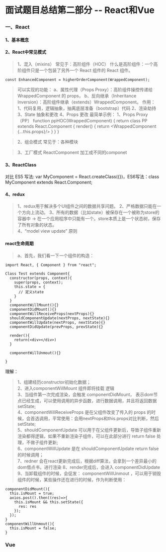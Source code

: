 # 面试题目总结第二部分 -- React和Vue

### 一、React

#### 1、基本概念
#### 2、React中常见模式

> 1、混入（mixins） 常见于：高阶组件（HOC）
> 什么是高阶组件：一个高阶组件只是一个包装了另外一个 React 组件的 React 组件。

```
const EnhancedComponent = higherOrderComponent(WrappedComponent);
```
> 可以实现的功能：
> a、属性代理（Props Proxy）：高阶组件操控传递给 WrappedComponent 的 props，
> b、反向继承（Inheritance Inversion）：高阶组件继承（extends）WrappedComponent。
> 作用：
1、代码复用，逻辑抽象，抽离底层准备（bootstrap）代码
2、渲染劫持
3、State 抽象和更改
4、Props 更改
最简单示例：
1、Props Proxy （PP）
function ppHOC(WrappedComponent) {
  return class PP extends React.Component {
    render() {
      return <WrappedComponent {...this.props}/>
    }
  }
}

> 2、组合模式 常见于：各种模块

> 3、工厂模式 ReactComponent 加工成不同的componet

#### 3、ReactClass
对比 ES5 写法: var MyComponent = React.createClass({})，ES6写法：class MyComponent extends React.Component;

#### 4、redux
> 1、redux用于解决多个UI组件之间的数据共享问题。
> 2、严格数据只能在一个方向上流动。
> 3、所有的数据（比如state）被保存在一个被称为store的容器中 → 在一个应用程序中只能有一个。store本质上是一个状态树，保存了所有对象的状态。  
> 4、“model view update” 原则

#### react生命周期
> a、首先，我们看一下一个组件的构造：

```
import React, { Component } from "react";

Class Test extends Component{
  constructor(props, context){
    super(props, context);
    this.state = {
      // 定义state
    }
  }
  componentWillMount(){}
  componentDidMount(){}
  componentWillReceiveProps(nextProps){}
  shouldComponentUpdate(nextProps, nextState){}
  componentWillUpdate(nextProps, nextState){}
  componentDidUpdate(prevProps, prevState){}

  render(){
    return(<div></div>)
  }

  componentWillUnmout(){}

}
```
理解：
> 1、组建经历constructor初始化数据；    
> 2、进入componentWillMount 组件即将挂载 逻辑     
> 3、当组件第一次完成渲染，会触发 componentDidMount， 表示dom节点已经生成，可以使用调用的异步函数，进行数据调用，并且将返回数据setState;      
> 4、componentWillReceiveProps 是在父组件改变了传入的 props 的时候，会首选调用，平常使用：会用nextProps和this.props对比判断，然后setState;       
> 5、shouldComponentUpdate 可以用于在父组件更新后，导致子组件重新渲染都得逻辑，如果不重新渲染子组件，可以在此部分进行 return  false 处理，不做子组件更新;       
> 6、componentWillUpdate 是在 shouldComponentUpdate return false的时候调用；      
> 7、redner 会在react更新完成后，根据diff算法，会拿到一个差异最小的dom借点书，进行渲染
> 8、render完成后，会进入 componentDidUpdate
> 9、当卸载组件的时候，会促发： componentWillUnmout ，可以用于销毁组件的时候，某些操作还在进行的时候，作为判断使用：

```
componentDidMount(){
  this.isMount = true;
  axios.post().then((res)=>{
    this.isMount && this.setState({
      res: res
    });
  });
}
componentWillUnmout(){
  this.isMount = false;
}
```

### Vue
